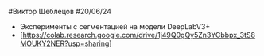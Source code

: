 #Виктор Щеблецов
#20/06/24
- Эксперименты с сегментацией на модели DeepLabV3+
- [https://colab.research.google.com/drive/1j49Q0gQy5Zn3YCbbpx_3tS8MOUKY2NER?usp=sharing]
